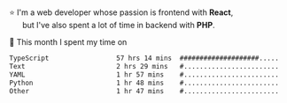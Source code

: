 ⭐ I'm a web developer whose passion is frontend with <b>React</b>,<br/>
&nbsp; &nbsp; &nbsp; but I've also spent a lot of time in backend with <b>PHP</b>.

📅 This month I spent my time on

<!--START_SECTION:waka-->

```txt
TypeScript                 57 hrs 14 mins  ####################.....   80.63 %
Text                       2 hrs 29 mins   #........................   03.51 %
YAML                       1 hr 57 mins    #........................   02.76 %
Python                     1 hr 48 mins    #........................   02.54 %
Other                      1 hr 47 mins    #........................   02.53 %
```

<!--END_SECTION:waka-->

